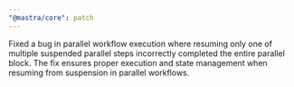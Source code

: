 ```yaml
---
"@mastra/core": patch
---
```


Fixed a bug in parallel workflow execution where resuming only one of multiple suspended parallel steps incorrectly completed the entire parallel block. The fix ensures proper execution and state management when resuming from suspension in parallel workflows.
